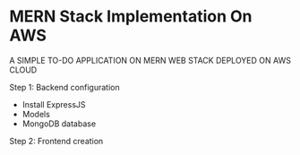 # MERN Stack Implementation On AWS


A SIMPLE TO-DO APPLICATION ON MERN WEB STACK DEPLOYED ON AWS CLOUD

Step 1: Backend configuration

- Install ExpressJS
- Models
- MongoDB database

Step 2: Frontend creation
